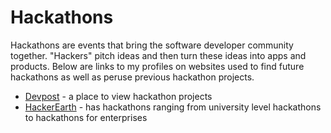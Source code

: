 # Hackathons

Hackathons are events that bring the software developer community together. "Hackers" pitch ideas and then turn these ideas into apps and products. Below are links to my profiles on websites used to find future hackathons as well as peruse previous hackathon projects.

* [Devpost](https://devpost.com/Paulinakhew?ref_content=user-portfolio&ref_feature=portfolio&ref_medium=global-nav) - a place to view hackathon projects
* [HackerEarth](https://www.hackerearth.com/@paulinakhew) - has hackathons ranging from university level hackathons to hackathons for enterprises



